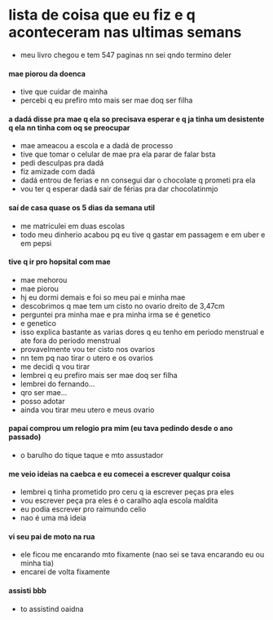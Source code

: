 # lista de coisa que eu fiz e q aconteceram nas ultimas semans
- meu livro chegou e tem 547 paginas nn sei qndo termino deler

#### mae piorou da doenca
 - tive que cuidar de mainha
 - percebi q eu prefiro mto mais ser mae doq ser filha

#### a dadá disse pra mae q ela so precisava esperar e q ja tinha um desistente q ela nn tinha com oq se preocupar
 - mae ameacou a escola e a dadá de processo
 - tive que tomar o celular de mae pra ela parar de falar bsta
 - pedi desculpas pra dadá
 - fiz amizade com dadá
 - dadá entrou de ferias e nn consegui dar o chocolate q prometi pra ela
 - vou ter q esperar dadá sair de férias pra dar chocolatinmjo

#### saí de casa quase os 5 dias da semana util
 - me matriculei em duas escolas
 - todo meu dinherio acabou pq eu tive q gastar em passagem e em uber e em pepsi

#### tive q ir pro hopsital com mae
 - mae mehorou
 - mae piorou
 - hj eu dormi demais e foi so meu pai e minha mae
 - descobrimos q mae tem um cisto no ovario dreito de 3,47cm
 - perguntei pra minha mae e pra minha irma se é genetico
 - e genetico
 - isso explica bastante as varias dores q eu tenho em periodo menstrual e ate fora do periodo menstrual
 - provavelmente vou ter cisto nos ovarios
 - nn tem pq nao tirar o utero e os ovarios
 - me decidi q vou tirar
 - lembrei q eu prefiro mais ser mae doq ser filha
 - lembrei do fernando...
 - qro ser mae...
 - posso adotar
 - ainda vou tirar meu utero e meus ovario

#### papai comprou um relogio pra mim (eu tava pedindo desde o ano passado)
 - o barulho do tique taque e mto assustador

#### me veio ideias na caebca e eu comecei a escrever qualqur coisa
 - lembrei q tinha prometido pro ceru q ia escrever peças pra eles
 - vou escrever peça pra eles é o caralho aqla escola maldita
 - eu podia escrever pro raimundo celio
 - nao é uma má ideia

#### vi seu pai de moto na rua
 - ele ficou me encarando mto fixamente (nao sei se tava encarando eu ou minha tia)
 - encarei de volta fixamente

#### assisti bbb
 - to assistind oaidna
